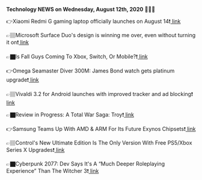 <b>Technology NEWS on Wednesday, August 12th, 2020</b> 📡📡📡 

👉Xiaomi Redmi G gaming laptop officially launches on August 14❗️<a href='https://techblock.club/?p=6549'> link</a>

👉🏽Microsoft Surface Duo's design is winning me over, even without turning it on❗️<a href='https://techblock.club/?p=6551'> link</a>

👉🏿Is Fall Guys Coming To Xbox, Switch, Or Mobile?❗️<a href='https://techblock.club/?p=6553'> link</a>

👉Omega Seamaster Diver 300M: James Bond watch gets platinum upgrade❗️<a href='https://techblock.club/?p=6555'> link</a>

👉🏽Vivaldi 3.2 for Android launches with improved tracker and ad blocking❗️<a href='https://techblock.club/?p=6557'> link</a>

👉🏿Review in Progress: A Total War Saga: Troy❗️<a href='https://techblock.club/?p=6559'> link</a>

👉Samsung Teams Up With AMD & ARM For Its Future Exynos Chipsets❗️<a href='https://techblock.club/?p=6561'> link</a>

👉🏽Control's New Ultimate Edition Is The Only Version With Free PS5/Xbox Series X Upgrades❗️<a href='https://techblock.club/?p=6563'> link</a>

👉🏿Cyberpunk 2077: Dev Says It's A “Much Deeper Roleplaying Experience” Than The Witcher 3❗️<a href='https://techblock.club/?p=6565'> link</a>


